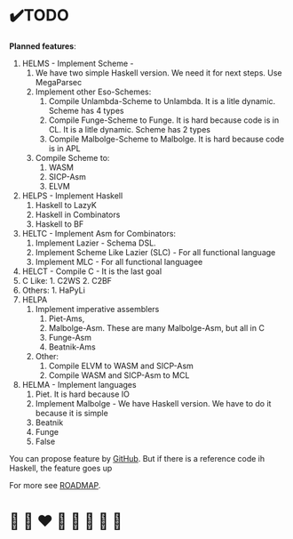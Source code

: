 # ✔️TODO

**Planned features**:
1. HELMS - Implement Scheme -
   1. We have two simple Haskell version. We need it for next steps. Use MegaParsec
   2. Implement other Eso-Schemes:
      1. Compile Unlambda-Scheme to Unlambda. It is a litle dynamic. Scheme has 4 types
      2. Compile Funge-Scheme to Funge. It is hard because code is in CL. It is a litle dynamic. Scheme has 2 types
      3. Compile Malbolge-Scheme to Malbolge. It is hard because code is in APL
   3. Compile Scheme to:
      1. WASM
      2. SICP-Asm
      3. ELVM
2. HELPS - Implement Haskell
   1. Haskell to LazyK 
   2. Haskell in Combinators
   3. Haskell to BF
3. HELTC - Implement Asm for Combinators:
   1. Implement Lazier - Schema DSL. 
   2. Implement Scheme Like Lazier (SLC)  - For all functional language
   3. Implement MLC - For all functional languagee
4. HELCT - Compile C - It is the last goal
  1. C Like:
    1. C2WS
    2. C2BF
  2. Others:
    1. HaPyLi
5. HELPA 
   1. Implement imperative assemblers
      1. Piet-Ams, 
      2. Malbolge-Asm. These are many Malbolge-Asm, but all in C
      3. Funge-Asm
      4. Beatnik-Ams
   2. Other:
      1. Compile ELVM to WASM and SICP-Asm
      2. Compile WASM and SICP-Asm to MCL
6. HELMA - Implement languages
   1. Piet. It is hard because IO
   2. Implement Malbolge - We have Haskell version. We have to do it because it is simple
   3. Beatnik
   4. Funge
   5. False
   
You can propose feature by [GitHub](https://github.com/helvm/helvm.github.io/issues).
But if there is a reference code ih Haskell, the feature goes up

For more see [ROADMAP](../developers/ROADMAP.md).

# 🦄 🌈 ❤️ 💛 💚 💙 🤍 🖤
